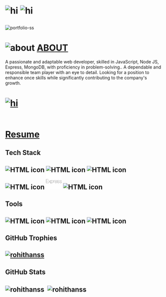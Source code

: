 # <img src='https://i.imgur.com/tSg8DkZ.png' style="height:100px; margin:0 0 10px 0" alt='hi'> <img src='https://i.imgur.com/RWtkQe0.gif' style="height:100px;" alt='hi'>

<!-- ![Profile views](https://gpvc.arturio.dev/rohithanss) -->

<!-- <h3 align="center"> I'm Rohit Hans <br/>Full Stack Web Developer</h3> -->
<img src="https://i.imgur.com/8bTNcpe.png" alt="portfolio-ss" />

# <img src="https://i.imgur.com/OdGds93.png" alt="about" style="height:50px" />  [ABOUT](https://rohithanss.github.io)

A passionate and adaptable web developer, skilled in JavaScript, Node JS, Express, MongoDB, with proficiency in problem-solving.. A dependable and responsible team   player with an eye to detail. Looking for a position to enhance once skills while significantly contributing to the company's growth. 

# <a href="https://rohithanss.github.io" target="_blank" style="height:100px; display:block;"> <img src='https://i.imgur.com/gZeGoUc.png' style="height:50px;" alt='hi'> <a/>  [Resume](https://drive.google.com/file/d/1KgSS-PqvQ1po2f-xC0nlN2TlEEy5MewN/view?usp=share_link)
  
<h2>Tech Stack<h2/>
  
<img src="https://cdn-icons-png.flaticon.com/512/732/732212.png" style="width:50px" alt="HTML icon"/>
<img src="https://cdn-icons-png.flaticon.com/512/732/732190.png" style="width:50px" alt="HTML icon"/>
<img src="https://cdn-icons-png.flaticon.com/512/5968/5968292.png" style="width:50px" alt="HTML icon"/>
<img src="https://www.vectorlogo.zone/logos/nodejs/nodejs-icon.svg" style="width:50px" alt="HTML icon"/>
<img src="https://raw.githubusercontent.com/github/explore/80688e429a7d4ef2fca1e82350fe8e3517d3494d/topics/express/express.png" style="width:50px" alt="HTML icon"/>
<img src="https://cdn.icon-icons.com/icons2/2415/PNG/512/mongodb_original_wordmark_logo_icon_146425.png" style="width:50px" alt="HTML icon"/>

<h2>Tools<h2/>

<img src="https://upload.wikimedia.org/wikipedia/commons/thumb/9/9a/Visual_Studio_Code_1.35_icon.svg/768px-Visual_Studio_Code_1.35_icon.svg.png?20210804221519" style="width:50px" alt="HTML icon"/>
<img src="https://git-scm.com/images/logos/logomark-orange@2x.png" style="width:50px" alt="HTML icon"/>
<img src="https://github.githubassets.com/images/modules/logos_page/GitHub-Mark.png" style="width:50px" alt="HTML icon"/>

<h2> GitHub Trophies <h2/>
  
<p align="left"> <a href="https://github.com/ryo-ma/github-profile-trophy"><img src="https://github-profile-trophy.vercel.app/?username=rohithanss" alt="rohithanss" /></a> </p>
  
<h2> GitHub Stats <h2/>
  
<img align="center" src="https://github-readme-stats.vercel.app/api?username=rohithanss&show_icons=true&locale=en" alt="rohithanss" style="margin-right:10px; width:45%"/><img align="center" src="https://github-readme-streak-stats.herokuapp.com/?user=rohithanss&" alt="rohithanss" style="width:45%"/>
